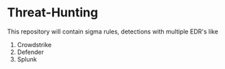 # Threat-Hunting

This repository will contain sigma rules, detections with multiple EDR's like 

1. Crowdstrike
2. Defender
3. Splunk
